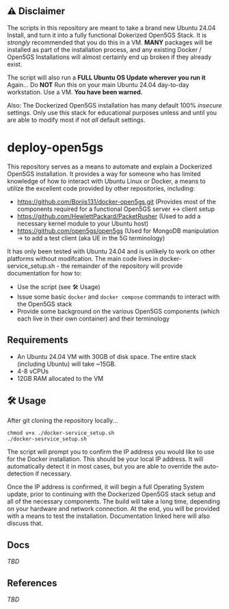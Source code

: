 ## ⚠️ Disclaimer  
The scripts in this repository are meant to take a brand new Ubuntu 24.04 Install, and turn it into a fully functional Dokerized Open5GS Stack. It is *strongly* recommended that you do this in a VM. **MANY** packages will be installed as part of the installation process, and any existing Docker / Open5GS Installations will almost certainly end up broken if they already exist. 

The script will also run a **FULL Ubuntu OS Update wherever you run it** Again...
Do **NOT** Run this on your main Ubuntu 24.04 day-to-day workstation. Use a VM. **You have been warned.**

Also: The Dockerized Open5GS installation has many default 100% *insecure* settings. Only use this stack for educational purposes unless and until you are able to modify most if not *all* default settings. 

# deploy-open5gs
This repository serves as a means to automate and explain a Dockerized Open5GS installation. It provides a way for someone who has limited knowledge of how to interact with Ubuntu Linux or Docker, a means to utilize the excellent code provided by other repositories, including:
* https://github.com/Borjis131/docker-open5gs.git (Provides most of the components required for a functional Open5GS server <-> client setup
* https://github.com/HewlettPackard/PacketRusher (Used to add a necessary kernel module to your Ubuntu host)
* https://github.com/open5gs/open5gs (Used for MongoDB manipulation -> to add a test client (aka UE in the 5G terminology)

It has only been tested with Ubuntu 24.04 and is unlikely to work on other platforms without modifcation. The main code lives in docker-service_setup.sh - the remainder of the repository will provide documentation for how to:
* Use the script (see 🛠️ Usage)
* Issue some basic ```docker``` and ```docker compose``` commands to interact with the Open5GS stack
* Provide some background on the various Open5GS components (which each live in their own container) and their terminology

## Requirements
* An Ubuntu 24.04 VM with 30GB of disk space. The entire stack (including Ubuntu) will take ~15GB. 
* 4-8 vCPUs
* 12GB RAM allocated to the VM

## 🛠️ Usage
After git cloning the repository locally...
```
chmod u+x ./docker-service_setup.sh
./docker-sesrvice_setup.sh
```
The script will prompt you to confirm the IP address you would like to use for the Docker installation. This should be your local IP address. It will automatically detect it in most cases, but you are able to override the auto-detection if necessary. 

Once the IP address is confirmed, it will begin a full Operating System update, prior to continuing with the Dockerized Open5GS stack setup and all of the necessary components. The build will take a long time, depending on your hardware and network connection. At the end, you will be provided with a means to test the installation. Documentation linked here will also discuss that. 

## Docs
*TBD*

## References
*TBD*
